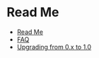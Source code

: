 # Read Me

* [Read Me](../)
* [FAQ](https://github.com/omnidan/redux-undo/tree/32f76331e67d50b48858a99e1e598fc9367d417b/docs/FAQ.md)
* [Upgrading from 0.x to 1.0](https://github.com/omnidan/redux-undo/tree/32f76331e67d50b48858a99e1e598fc9367d417b/docs/upgrading-to-1.0.md)

